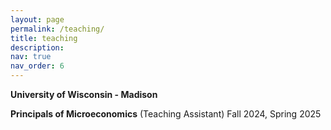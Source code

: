 ```yaml
---
layout: page
permalink: /teaching/
title: teaching
description:
nav: true
nav_order: 6
---
```


**University of Wisconsin - Madison**

**Principals of Microeconomics** (Teaching Assistant) Fall 2024, Spring 2025



